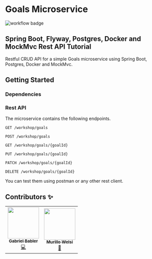 # Goals Microservice
![workflow badge](https://github.com/codeverso/ms-goals/actions/workflows/maven.yml/badge.svg)

## Spring Boot, Flyway, Postgres, Docker and MockMvc Rest API Tutorial

Restful CRUD API for a simple Goals microservice using Spring Boot, Postgres, Docker and MockMvc.

## Getting Started

### Dependencies

### Rest API

The microservice contains the following endpoints.

    GET /workshop/goals
    
    POST /workshop/goals
    
    GET /workshop/goals/{goalId}
    
    PUT /workshop/goals/{goalId}

    PATCH /workshop/goals/{goalId}
    
    DELETE /workshop/goals/{goalId}

You can test them using postman or any other rest client.

## Contributors ✨

<!-- ALL-CONTRIBUTORS-LIST:START - Do not remove or modify this section -->
<!-- prettier-ignore-start -->
<!-- markdownlint-disable -->
<table>
  <tr>
    <td align="center"><a href="https://www.linkedin.com/in/gabrielbabler/"><img src="https://avatars.githubusercontent.com/u/20668748?v=4?s=100" width="100px;" alt=""/><br /><sub><b>Gabriel Babler</b></sub></a><br /><a href="https://github.com/BHAG-Project/ms-goals/commits?author=gabrielbabler" title="Dev">💻</a></td>
    <td align="center"><a href="https://www.linkedin.com/in/murillowelsi/"><img src="https://avatars.githubusercontent.com/u/25549745?v=4?s=100" width="100px;" alt=""/><br /><sub><b>Murillo Welsi</b></sub></a><br /><a href="https://github.com/BHAG-Project/ms-goals/commits?author=murillowelsi" title="QA">🧪</a></td>
    </tr>
</table>
<!-- markdownlint-restore -->
<!-- prettier-ignore-end -->
<!-- ALL-CONTRIBUTORS-LIST:END -->
